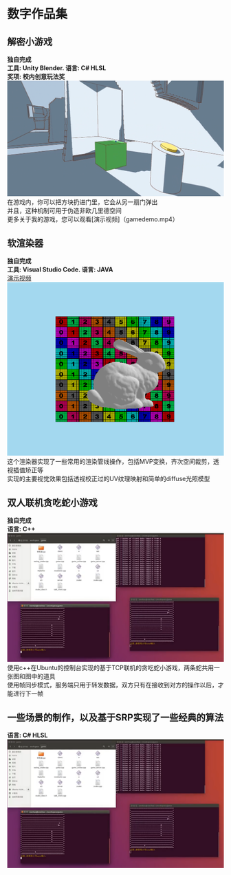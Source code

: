 # 数字作品集
## 解密小游戏
**独自完成**<br>
**工具: Unity Blender. 语言: C# HLSL**<br>
**奖项: 校内创意玩法奖**<br>
![image](game.png)<br>
在游戏内，你可以把方块扔进门里，它会从另一扇门弹出<br>
并且，这种机制可用于伪造非欧几里德空间<br>
更多关于我的游戏，您可以观看[演示视频]（gamedemo.mp4）<br>
## 软渲染器
**独自完成**<br>
**工具: Visual Studio Code. 语言: JAVA**<br>
[演示视频](softRender1.mp4)<br>
![image](pic1.png)<br>
这个渲染器实现了一些常用的渲染管线操作，包括MVP变换，齐次空间裁剪，透视插值矫正等<br>
实现的主要视觉效果包括透视校正过的UV纹理映射和简单的diffuse光照模型<br>
## 双人联机贪吃蛇小游戏
**独自完成**<br>
**语言: C++**<br>
![image](snake.png)<br>
使用c++在Ubuntu的控制台实现的基于TCP联机的贪吃蛇小游戏，两条蛇共用一张图和图中的道具<br>
使用帧同步模式，服务端只用于转发数据，双方只有在接收到对方的操作以后，才能进行下一帧 <br>
## 一些场景的制作，以及基于SRP实现了一些经典的算法
**语言: C# HLSL**<br>
![image](snake.png)<br>



